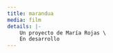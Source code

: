 ```yaml
---
title: marandua
media: film
details: |-
    Un proyecto de María Rojas \
    En desarrollo
---
```

